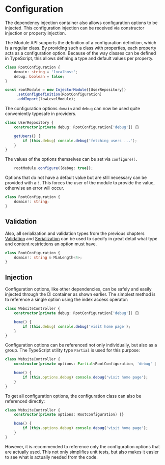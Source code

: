 # Configuration

The dependency injection container also allows configuration options to be injected. This configuration injection can be received via constructor injection or property injection.

The Module API supports the definition of a configuration definition, which is a regular class. By providing such a class with properties, each property acts as a configuration option. Because of the way classes can be defined in TypeScript, this allows defining a type and default values per property.

```typescript
class RootConfiguration {
    domain: string = 'localhost';
    debug: boolean = false;
}

const rootModule = new InjectorModule([UserRepository])
     .setConfigDefinition(RootConfiguration)
     .addImport(lowLevelModule);
```

The configuration options `domain` and `debug` can now be used quite conveniently typesafe in providers.

```typescript
class UserRepository {
    constructor(private debug: RootConfiguration['debug']) {}

    getUsers() {
        if (this.debug) console.debug('fetching users ...');
    }
}
```

The values of the options themselves can be set via `configure()`.

```typescript
	rootModule.configure({debug: true});
```

Options that do not have a default value but are still necessary can be provided with a `!`. This forces the user of the module to provide the value, otherwise an error will occur.

```typescript
class RootConfiguration {
    domain!: string;
}
```

## Validation

Also, all serialization and validation types from the previous chapters [Validation](validation.md) and [Serialization](serialization.md) can be used to specify in great detail what type and content restrictions an option must have.

```typescript
class RootConfiguration {
    domain!: string & MinLength<4>;
}
```

## Injection

Configuration options, like other dependencies, can be safely and easily injected through the DI container as shown earlier. The simplest method is to reference a single option using the index access operator:

```typescript
class WebsiteController {
    constructor(private debug: RootConfiguration['debug']) {}

    home() {
        if (this.debug) console.debug('visit home page');
    }
}
```

Configuration options can be referenced not only individually, but also as a group. The TypeScript utility type `Partial` is used for this purpose:

```typescript
class WebsiteController {
    constructor(private options: Partial<RootConfiguration, 'debug' | 'domain'>) {}

    home() {
        if (this.options.debug) console.debug('visit home page');
    }
}
```

To get all configuration options, the configuration class can also be referenced directly:

```typescript
class WebsiteController {
    constructor(private options: RootConfiguration) {}

    home() {
        if (this.options.debug) console.debug('visit home page');
    }
}
```

However, it is recommended to reference only the configuration options that are actually used. This not only simplifies unit tests, but also makes it easier to see what is actually needed from the code.
